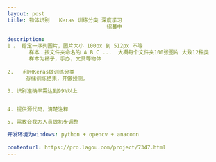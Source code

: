 ```yaml
---                
layout: post       
title: 物体识别   Keras 训练分类 深度学习
                                招募中
           
description: 
1 。 给定一序列图片，图片大小 100px 到 512px 不等
       样本：按文件夹命名的 A B C ...  大概每个文件夹100张图片 大致12种类
       样本为杯子，手办，文具等物体       
        
2.   利用Keras做训练分类
      存储训练结果，并做预测。

3. 识别准确率需达到99%以上


4. 提供源代码，清楚注释

5. 需教会我方人员做初步调整

开发环境为windows: python + opencv + anaconn
     
contenturl: https://pro.lagou.com/project/7347.html      
---                 
```

